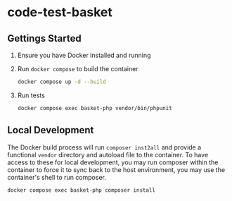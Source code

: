 # code-test-basket

## Gettings Started

1. Ensure you have Docker installed and running
2. Run `docker compose` to build the container

    ```bash
    docker compose up -d --build
    ```

3. Run tests

    ```bash
    docker compose exec basket-php vendor/bin/phpunit
    ```

## Local Development

The Docker build process will run `composer inst2all` and provide a functional `vendor` directory and autoload file to the container. To have access to these for local development, you may run composer within the container to force it to sync back to the host environment, you may use the container's shell to run composer.

```bash
docker compose exec basket-php composer install
```